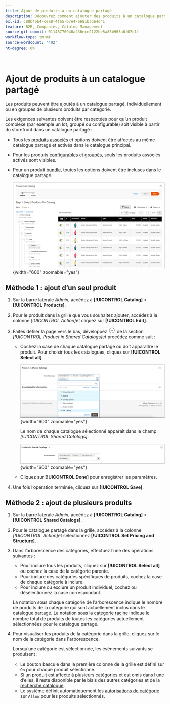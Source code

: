 ```yaml
---
title: Ajout de produits à un catalogue partagé
description: Découvrez comment ajouter des produits à un catalogue partagé, individuellement ou en groupes par catégorie.
exl-id: c88b46b4-cea8-4f65-b7e4-6681bab64d41
feature: B2B, Companies, Catalog Management
source-git-commit: 01148770946a236ece2122be5a88b963a0f07d1f
workflow-type: tm+mt
source-wordcount: '402'
ht-degree: 0%

---
```


# Ajout de produits à un catalogue partagé

Les produits peuvent être ajoutés à un catalogue partagé, individuellement ou en groupes de plusieurs produits par catégorie.

Les exigences suivantes doivent être respectées pour qu’un produit complexe (par exemple un lot, groupé ou configurable) soit visible à partir du storefront dans un catalogue partagé :

- Tous les [produits associés](../catalog/product-configurations.md) et options doivent être affectés au même catalogue partagé et activés dans le catalogue principal.
- Pour les produits [configurables](../catalog/product-create-configurable.md) et [groupés](../catalog/product-create-grouped.md), seuls les produits associés activés sont visibles.
- Pour un produit [bundle](../catalog/product-create-bundle.md), toutes les options doivent être incluses dans le catalogue partagé.

  ![Sélectionner des produits pour le catalogue](./assets/shared-catalog-select-products-step-1.png){width="600" zoomable="yes"}

## Méthode 1 : ajout d’un seul produit

1. Sur la barre latérale _Admin_, accédez à **[!UICONTROL Catalog]** > **[!UICONTROL Products]**.

1. Pour le produit dans la grille que vous souhaitez ajouter, accédez à la colonne _[!UICONTROL Action]_&#x200B;et cliquez sur **[!UICONTROL Edit]**.

1. Faites défiler la page vers le bas, développez ![Sélecteur d’extension](../assets/icon-display-expand.png) de la section _[!UICONTROL Product in Shared Catalogs]_&#x200B;et procédez comme suit :

   - Cochez la case de chaque catalogue partagé où doit apparaître le produit. Pour choisir tous les catalogues, cliquez sur **[!UICONTROL Select all]**.

     ![Produit dans les catalogues partagés](./assets/shared-catalog-assign-from-product.png){width="600" zoomable="yes"}

     Le nom de chaque catalogue sélectionné apparaît dans le champ _[!UICONTROL Shared Catalogs]_.

     ![Catalogues partagés affectés](./assets/shared-catalog-assigned.png){width="600" zoomable="yes"}

   - Cliquez sur **[!UICONTROL Done]** pour enregistrer les paramètres.

1. Une fois l’opération terminée, cliquez sur **[!UICONTROL Save]**.

## Méthode 2 : ajout de plusieurs produits

1. Sur la barre latérale _Admin_, accédez à **[!UICONTROL Catalog]** > **[!UICONTROL Shared Catalogs]**.

1. Pour le catalogue partagé dans la grille, accédez à la colonne _[!UICONTROL Action]_&#x200B;et sélectionnez **[!UICONTROL Set Pricing and Structure]**.

1. Dans l’arborescence des catégories, effectuez l’une des opérations suivantes :

   - Pour inclure tous les produits, cliquez sur **[!UICONTROL Select all]** ou cochez la case de la catégorie parente.
   - Pour inclure des catégories spécifiques de produits, cochez la case de chaque catégorie à inclure.
   - Pour inclure ou exclure un produit individuel, cochez ou désélectionnez la case correspondant.

   La notation sous chaque catégorie de l’arborescence indique le nombre de produits de la catégorie qui sont actuellement inclus dans le catalogue partagé. La notation sous la [catégorie racine](../catalog/category-root.md) indique le nombre total de produits de toutes les catégories actuellement sélectionnées pour le catalogue partagé.

1. Pour visualiser les produits de la catégorie dans la grille, cliquez sur le nom de la catégorie dans l&#39;arborescence.

   Lorsqu’une catégorie est sélectionnée, les événements suivants se produisent :

   - Le bouton bascule dans la première colonne de la grille est défini sur `On` pour chaque produit sélectionné.
   - Si un produit est affecté à plusieurs catégories et est omis dans l’une d’elles, il reste disponible par le biais des autres catégories et de la [recherche catalogue](../catalog/search.md).
   - Le système définit automatiquement les [autorisations de catégorie](../catalog/category-permissions.md) sur `Allow` pour les produits sélectionnés.
